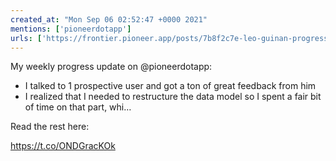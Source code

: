 ```yaml
---
created_at: "Mon Sep 06 02:52:47 +0000 2021"
mentions: ['pioneerdotapp']
urls: ['https://frontier.pioneer.app/posts/7b8f2c7e-leo-guinan-progress-update-september-5th-2021']
---
```


My weekly progress update on @pioneerdotapp:

- I talked to 1 prospective user and got a ton of great feedback from him
- I realized that I needed to restructure the data model so I spent a fair bit of time on that part, whi…

Read the rest here:

 https://t.co/ONDGracKOk